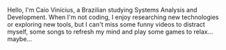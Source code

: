 Hello, I'm Caio Vinícius, a Brazilian studying Systems Analysis and Development. When I'm not coding, I enjoy researching new technologies or exploring new tools, but I can't miss some funny videos to distract myself, some songs to refresh my mind and play some games to relax... maybe...
